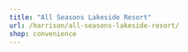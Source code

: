 ```yaml
---
title: "All Seasons Lakeside Resort"
url: /harrison/all-seasons-lakeside-resort/
shop: convenience
---
```

